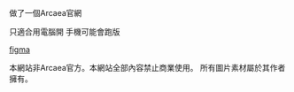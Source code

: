 做了一個Arcaea官網

只適合用電腦開 手機可能會跑版

[figma](https://www.figma.com/proto/C1XoZkemnk3ykEovt85fmr/Arcaea?node-id=1-2&starting-point-node-id=1%3A2&t=gATSV0zfMd9N9i7c-1)

本網站非Arcaea官方。本網站全部內容禁止商業使用。 
所有圖片素材屬於其作者擁有。